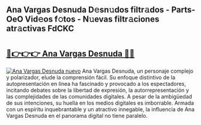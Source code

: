 ## Ana Vargas Desnuda D𝚎sn𝚞dos filtr𝚊dos - Parts-OeO Vid𝚎os f𝚘tos - N𝚞evas filtr𝚊ciones atr𝚊ctivas FdCKC

# <h2><a href="http://mb2b8x.tromn.icu/?c=Ana+Vargas+Desnuda">🔗👉👉👉 Ana Vargas Desnuda 🔗🔗</a></h2>

[![Ana Vargas Desnuda nuevo](https://i.imgur.com/pEAQMta.gif)](http://mb2b8x.tromn.icu/?c=Ana+Vargas+Desnuda)
Ana Vargas Desnuda, un personaje complejo y polarizador, elude la comprensión fácil. Su enfoque distintivo de la autopresentación en línea ha fascinado y provocado a los espectadores, incitando debates sobre la libertad de expresión, la autorrepresentación y las complejidades de las comunidades digitales. A pesar de la ambigüedad de sus intenciones, su huella en los medios digitales es imborrable. Armada con un espíritu inquebrantable y un atractivo innegable, la influencia de Ana Vargas Desnuda en el panorama digital no tiene paralelo.
